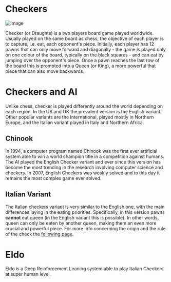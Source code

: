 # Checkers 
![image](https://user-images.githubusercontent.com/35597877/136212005-ab4aa3db-b8d7-4b24-a508-36a943daf609.png)

Checker (or Draughts) is a two players board game played worldwide. Usually played on the same board as chess, the objective of each player is to capture, i.e. eat, each opponent's piece. Initially, each player has 12 pawns that can only move forward and diagonally - the game is played only on one colour of the board, typically on the black squares - and can eat by jumping over the opponent's piece. Once a pawn reaches the last row of the board this is promoted into a Queen (or King), a more powerful that piece that can also move backwards. 

# Checkers and AI
Unlike chess, checker is played differently around the world depending on each region. In the US and UK the prevalent version is the English variant. Other popular variants are the International, played mostly in Northern Europe, and the Italian variant played in Italy and Northern Africa. 

## Chinook 
In 1994, a computer program named Chinook was the first ever artificial system able to win a world champion title in a competition against humans. The AI played the English Checker variant and ever since this version has become the most trending in the research involving computer science and checkers. In 2007, English Checkers was weakly solved and to this day it remains the most complex game ever solved. 

## Italian Variant
The Italian checkers variant is very similar to the English one, with the main differences laying in the eating priorities. Specifically, in this version pawns **cannot** eat queen (in the English variant this is possible). In other words, queen can only be eaten by another queen, making them an even more crucial and powerful piece. For more info concerning the origin and the rule of the check the [following page](https://en.wikipedia.org/wiki/Italian_draughts).


# Eldo
Eldo is a Deep Reinforcement Leaning system able to play Italian Checkers at super human level. 





